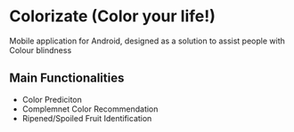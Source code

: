 # Colorizate (Color your life!)
Mobile application for Android, designed as a solution to assist people with Colour blindness

## Main Functionalities
* Color Prediciton
* Complemnet Color Recommendation
* Ripened/Spoiled Fruit Identification

